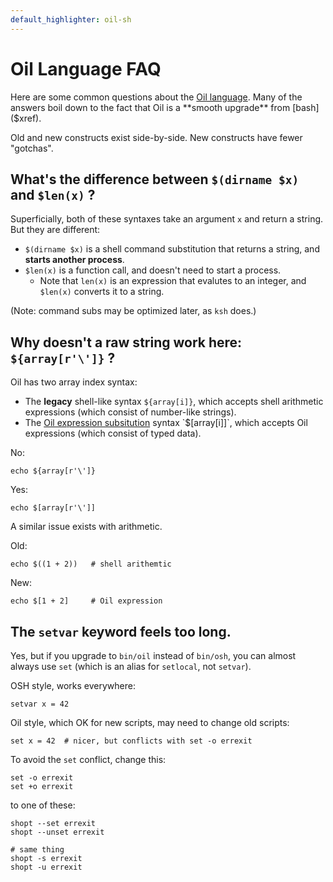 ```yaml
---
default_highlighter: oil-sh
---
```


Oil Language FAQ
===================

Here are some common questions about the [Oil language]($xref:oil-language).
Many of the answers boil down to the fact that Oil is a **smooth upgrade**
from [bash]($xref).

Old and new constructs exist side-by-side.  New constructs have fewer
"gotchas".

<!-- cmark.py expands this -->
<div id="toc">
</div>

## What's the difference between `$(dirname $x)` and `$len(x)` ?

Superficially, both of these syntaxes take an argument `x` and return a
string.  But they are different:

- `$(dirname $x)` is a shell command substitution that returns a string, and
  **starts another process**.
- `$len(x)` is a function call, and doesn't need to start a process.
  - Note that `len(x)` is an expression that evalutes to an integer, and
    `$len(x)` converts it to a string.

(Note: command subs may be optimized later, as `ksh` does.)

## Why doesn't a raw string work here: `${array[r'\']}` ?

Oil has two array index syntax:

- The **legacy** shell-like syntax `${array[i]}`, which accepts shell
  arithmetic expressions (which consist of number-like strings).
- The [Oil expression subsitution]($oil-help:expr-sub) syntax `$[array[i]]`,
  which accepts Oil expressions (which consist of typed data).

No:

    echo ${array[r'\']}

Yes:

    echo $[array[r'\']]

A similar issue exists with arithmetic.

Old:

    echo $((1 + 2))   # shell arithemtic

New:

    echo $[1 + 2]     # Oil expression

<!--

## Why doesn't the ternary operator work here: `${array[0 if cond else 5]}` ?

The issue is the same as above.  Oil expression are allowed within `$[]` but
not `${}`.

-->

## The `setvar` keyword feels too long.

Yes, but if you upgrade to `bin/oil` instead of `bin/osh`, you can almost
always use `set` (which is an alias for `setlocal`, not `setvar`).

OSH style, works everywhere:

    setvar x = 42

Oil style, which OK for new scripts, may need to change old scripts:

    set x = 42  # nicer, but conflicts with set -o errexit

To avoid the `set` conflict, change this:

    set -o errexit
    set +o errexit

to one of these:

    shopt --set errexit
    shopt --unset errexit

    # same thing
    shopt -s errexit
    shopt -u errexit

